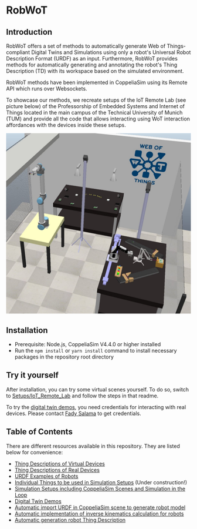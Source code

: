 # RobWoT

## Introduction

RobWoT offers a set of methods to automatically generate Web of Things-compliant Digital Twins and Simulations using only a robot's Universal Robot Description Format (URDF) as an input.
Furthermore, RobWoT provides methods for automatically generating and annotating the robot's Thing Description (TD) with its workspace based on the simulated environment.

RobWoT methods have been implemented in CoppeliaSim using its Remote API which runs over Websockets.

To showcase our methods, we recreate setups of the IoT Remote Lab (see picture below) of the Professorship of Embedded Systems and Internet of Things located in the main campus of the Technical University of Munich (TUM) and provide all the code that allows interacting using WoT interaction affordances with the devices inside these setups.

![IoT Remote Lab](./pictures/iot-remote-lab.jpg)

## Installation

- Prerequisite: Node.js, CoppeliaSim V4.4.0 or higher installed
- Run the `npm install` or `yarn install` command to install necessary packages in the repository root directory

## Try it yourself

After installation, you can try some virtual scenes yourself.
To do so, switch to [Setups/IoT_Remote_Lab](./Setups/IoT_Remote_Lab) and follow the steps in that readme.

To try the [digital twin demos](./DigitalTwinDemos), you need credentials for interacting with real devices.
Please contact [Fady Salama](https://www.ce.cit.tum.de/en/esi/staff/salama/) to get credentials.

## Table of Contents

There are different resources available in this repository. They are listed below for convenience:

- [Thing Descriptions of Virtual Devices](./TDs/Virtual/)
- [Thing Descriptions of Real Devices](./TDs/Real/)
- [URDF Examples of Robots](./URDFs/)
- [Individual Things to be used in Simulation Setups](./SimulationThings/) (Under construction!)
- [Simulation Setups including CoppeliaSim Scenes and Simulation in the Loop](./Setups/)
- [Digital Twin Demos](./RealLifeDemos/)
- [Automatic import URDF in CoppeliaSim scene to generate robot model](./Library/Load_URDF_robot/)
- [Automatic implementation of inverse kinematics calculation for robots](./Library/Robot_WoT_Server/)
- [Automatic generation robot Thing Description](./Library/GenerateRobotDescription/)

